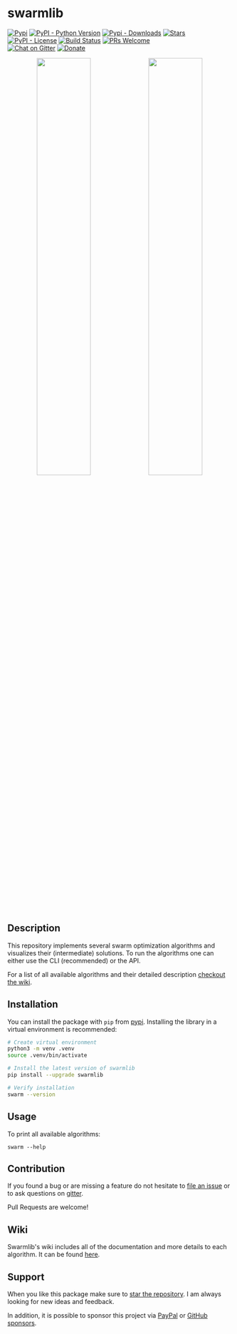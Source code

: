 # swarmlib

[![Pypi](https://img.shields.io/pypi/v/swarmlib.svg?style=flat-square)](https://pypi.python.org/pypi/swarmlib) [![PyPI - Python Version](https://img.shields.io/pypi/pyversions/swarmlib.svg?style=flat-square)](https://pypi.python.org/pypi/swarmlib) [![Pypi - Downloads](https://img.shields.io/badge/dynamic/json?style=flat-square&color=green&label=downloads&query=%24.total_downloads&url=https%3A%2F%2Fapi.pepy.tech%2Fapi%2Fprojects%2Fswarmlib)](https://pepy.tech/project/swarmlib) [![Stars](https://img.shields.io/github/stars/HaaLeo/swarmlib.svg?label=stars&logo=github&style=flat-square)](https://github.com/HaaLeo/swarmlib/stargazers)  
[![PyPI - License](https://img.shields.io/pypi/l/swarmlib.svg?style=flat-square)](https://raw.githubusercontent.com/HaaLeo/swarmlib/master/LICENSE.txt) 
[![Build Status](https://img.shields.io/travis/HaaLeo/swarmlib/master.svg?style=flat-square)](https://travis-ci.org/HaaLeo/swarmlib) [![PRs Welcome](https://img.shields.io/badge/PRs-welcome-brightgreen.svg?style=flat-square)](http://makeapullrequest.com)  
[![Chat on Gitter](https://img.shields.io/badge/-chat%20on%20gitter-753a88.svg?logo=gitter&style=flat-square&labelColor=grey)](https://gitter.im/HaaLeo/swarmlib) [![Donate](https://img.shields.io/badge/☕️-Buy%20Me%20a%20Coffee-blue.svg?&style=flat-square)](https://www.paypal.me/LeoHanisch/3eur)

<p align="middle">
  <img src="https://raw.githubusercontent.com/HaaLeo/swarmlib/master/doc/light_mode.png" width="49%" />
  <img src="https://raw.githubusercontent.com/HaaLeo/swarmlib/master/doc/dark_mode.png" width="49%" /> 
</p>

## Description

This repository implements several swarm optimization algorithms and visualizes their (intermediate) solutions.
To run the algorithms one can either use the CLI (recommended) or the API.

For a list of all available algorithms and their detailed description [checkout the wiki](https://github.com/HaaLeo/swarmlib/wiki).

## Installation

You can install the package with `pip` from [pypi](https://pypi.org/project/swarmlib).
Installing the library in a virtual environment is recommended:

```zsh
# Create virtual environment
python3 -m venv .venv
source .venv/bin/activate

# Install the latest version of swarmlib
pip install --upgrade swarmlib

# Verify installation
swarm --version
```

## Usage

To print all available algorithms:

```
swarm --help
```

## Contribution

If you found a bug or are missing a feature do not hesitate to [file an issue](https://github.com/HaaLeo/swarmlib/issues/new/choose) or to ask questions on [gitter](https://gitter.im/HaaLeo/swarmlib).

Pull Requests are welcome!

## Wiki

Swarmlib's wiki includes all of the documentation and more details to each algorithm.
It can be found [here](https://github.com/HaaLeo/swarmlib/wiki).

## Support
When you like this package make sure to [star the repository](https://github.com/HaaLeo/swarmlib/stargazers).
I am always looking for new ideas and feedback.

In addition, it is possible to sponsor this project via [PayPal](https://www.paypal.me/LeoHanisch/3eur) or [GitHub sponsors](https://github.com/sponsors/HaaLeo).
